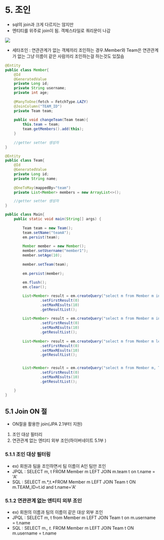 # 5. 조인
* sql의 join과 크게 다르지는 않지만
* 엔티티를 위주로 join이 됨. 객체스타일로 쿼리문이 나감

<img src="Desktop/JPAStudy/정찬욱/JPA기본편/객체지향 쿼리언어 -기본 문법/img/join.png">

* 세타조인 : 연관관계가 없는 객체끼리 조인하는 경우.Member와 Team은 연관관계가 없는 그냥 이름이 같은 사람끼리 조인하는걸 하는것도 있잖슴

```java
@Entity
public class Member{
    @Id
    @GeneratedValue
    private Long id;
    private String username;
    private int age;
    
    @ManyToOne(fetch = FetchType.LAZY)
    @JoinColumn("TEAM_ID")
    private Team team;
    
    public void changeTeam(Team team){
        this.team = team;
        team.getMembers().add(this);
    }
    
    //getter setter 생성자
}

```


```java
@Entity
public class Team{
    @Id
    @GeneratedValue
    private Long id;
    private String name;
    
    @OneToMay(mappedBy="team")
    private List<Member> members = new ArrayList<>();

    //getter setter 생성자
}

```


```java
public class Main{
    public static void main(String[] args) {
        
        Team team = new Team();
        team.setName("teamA");
        em.persist(team);
        
        Member member = new Member();
        member.setUsername("member1");
        member.setAge(10);
        
        member.setTeam(team);
        
        em.persist(member);
        
        em.flush();
        em.clear();

        List<Member> result = em.createQuery("select m from Member m inner join m.team", Member.class)//inner join
                .setFirstResult(0)
                .setMaxREsults(10)
                .getResultList();
        
        List<Member> result = em.createQuery("select m from Member m inner join m.team t where t.name = :teamName", Member.class) // inner join 후 파리미터 받아서 같은거 찾고 그럼
                .setFirstResult(0)
                .setMaxREsults(10)
                .getResultList();
        
        List<Member> result = em.createQuery("select m from Member m left outer join m.team", Member.class)// outer join
                .setFirstResult(0)
                .setMaxREsults(10)
                .getResultList();


        List<Member> result = em.createQuery("select m from Member m, Team t where m.username = t.name", Member.class)// 세타 조인
                .setFirstResult(0)
                .setMaxREsults(10)
                .getResultList();

    }
}

```


## 5.1 Join ON 절
* ON절을 활용한 join(JPA 2.1부터 지원)
1. 조인 대상 필터리
2. 연관관계 없는 엔티티 외부 조인(하이버네이트 5.1부 )


### 5.1.1 조인 대상 필터링
* ex) 회원과 팀을 조인하면서 팀 이름이 A인 팀만 조인
* JPQL : SELECT m, t FROM Member m LEFT JOIN m.team t on t.name = 'A'
* SQL : SELECT m.*,t.*FROM Member m LEFT JOIN Team t ON m.TEAM_ID=t.id and t.name='A'

### 5.1.2 연관관계 없는 엔티티 외부 조인
* ex) 회원의 이름과 팀의 이름이 같은 대상 외부 조인
* JPQL : SELECT m, t from Member m LEFT JOIN Team t on m.username = t.name
* SQL : SELECT m.*, t.* FROM Member m LEFT JOIN Team t ON m.username = t.name


